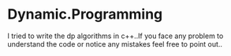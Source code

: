 # Dynamic.Programming

I tried to write the dp algorithms in c++..If you face any problem to understand the code or notice any mistakes feel free to point out..

